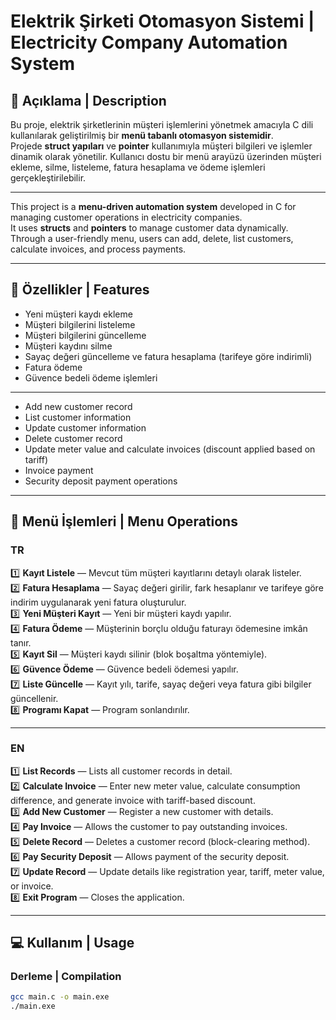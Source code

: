 # Elektrik Şirketi Otomasyon Sistemi | Electricity Company Automation System

## 📄 Açıklama | Description

Bu proje, elektrik şirketlerinin müşteri işlemlerini yönetmek amacıyla C dili kullanılarak geliştirilmiş bir **menü tabanlı otomasyon sistemidir**.  
Projede **struct yapıları** ve **pointer** kullanımıyla müşteri bilgileri ve işlemler dinamik olarak yönetilir. Kullanıcı dostu bir menü arayüzü üzerinden müşteri ekleme, silme, listeleme, fatura hesaplama ve ödeme işlemleri gerçekleştirilebilir.  

---

This project is a **menu-driven automation system** developed in C for managing customer operations in electricity companies.  
It uses **structs** and **pointers** to manage customer data dynamically. Through a user-friendly menu, users can add, delete, list customers, calculate invoices, and process payments.

---

## 🚀 Özellikler | Features

- Yeni müşteri kaydı ekleme
- Müşteri bilgilerini listeleme
- Müşteri bilgilerini güncelleme
- Müşteri kaydını silme
- Sayaç değeri güncelleme ve fatura hesaplama (tarifeye göre indirimli)
- Fatura ödeme
- Güvence bedeli ödeme işlemleri

---

- Add new customer record
- List customer information
- Update customer information
- Delete customer record
- Update meter value and calculate invoices (discount applied based on tariff)
- Invoice payment
- Security deposit payment operations

---

## 💬 Menü İşlemleri | Menu Operations

### TR

1️⃣ **Kayıt Listele** — Mevcut tüm müşteri kayıtlarını detaylı olarak listeler.  
2️⃣ **Fatura Hesaplama** — Sayaç değeri girilir, fark hesaplanır ve tarifeye göre indirim uygulanarak yeni fatura oluşturulur.  
3️⃣ **Yeni Müşteri Kayıt** — Yeni bir müşteri kaydı yapılır.  
4️⃣ **Fatura Ödeme** — Müşterinin borçlu olduğu faturayı ödemesine imkân tanır.  
5️⃣ **Kayıt Sil** — Müşteri kaydı silinir (blok boşaltma yöntemiyle).  
6️⃣ **Güvence Ödeme** — Güvence bedeli ödemesi yapılır.  
7️⃣ **Liste Güncelle** — Kayıt yılı, tarife, sayaç değeri veya fatura gibi bilgiler güncellenir.  
8️⃣ **Programı Kapat** — Program sonlandırılır.

---

### EN

1️⃣ **List Records** — Lists all customer records in detail.  
2️⃣ **Calculate Invoice** — Enter new meter value, calculate consumption difference, and generate invoice with tariff-based discount.  
3️⃣ **Add New Customer** — Register a new customer with details.  
4️⃣ **Pay Invoice** — Allows the customer to pay outstanding invoices.  
5️⃣ **Delete Record** — Deletes a customer record (block-clearing method).  
6️⃣ **Pay Security Deposit** — Allows payment of the security deposit.  
7️⃣ **Update Record** — Update details like registration year, tariff, meter value, or invoice.  
8️⃣ **Exit Program** — Closes the application.

---

## 💻 Kullanım | Usage

### Derleme | Compilation

```bash
gcc main.c -o main.exe
./main.exe
